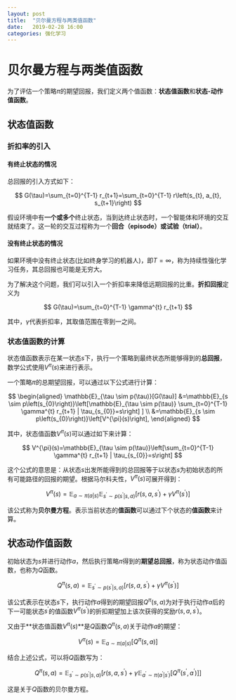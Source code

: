 ```yaml
---
layout: post
title:  "贝尔曼方程与两类值函数"
date:   2019-02-28 16:00
categories: 强化学习
---
```



# 贝尔曼方程与两类值函数

为了评估一个策略$\pi$的期望回报，我们定义两个值函数：**状态值函数**和**状态-动作值函数**。

## 状态值函数

### 折扣率的引入

#### 有终止状态的情况

总回报的引入方式如下：


$$
G(\tau)=\sum_{t=0}^{T-1} r_{t+1}=\sum_{t=0}^{T-1} r\left(s_{t}, a_{t}, s_{t+1}\right)
$$


假设环境中有**一个或多个**终止状态，当到达终止状态时，一个智能体和环境的交互就结束了。这一轮的交互过程称为一个**回合（episode）**或**试验（trial）**。

#### 没有终止状态的情况

如果环境中没有终止状态(比如终身学习的机器人)，即$T=\infty$，称为持续性强化学习任务，其总回报也可能是无穷大。

为了解决这个问题，我们可以引入一个折扣率来降低远期回报的比重。**折扣回报**定义为


$$
G(\tau)=\sum_{t=0}^{T-1} \gamma^{t} r_{t+1}
$$


其中，$\gamma$代表折扣率，其取值范围在零到一之间。

### 状态值函数的计算

状态值函数表示在某一状态$s​$下，执行一个策略到最终状态所能够得到的**总回报**，数学公式使用$V^{\pi}(s)​$来进行表示。

一个策略$\pi$的总期望回报，可以通过以下公式进行计算：


$$
\begin{aligned} \mathbb{E}_{\tau \sim p(\tau)}[G(\tau)] &=\mathbb{E}_{s \sim p\left(s_{0}\right)}\left[\mathbb{E}_{\tau \sim p(\tau)} \sum_{t=0}^{T-1} \gamma^{t} r_{t+1} | \tau_{s_{0}}=s\right] ] \\ &=\mathbb{E}_{s \sim p\left(s_{0}\right)}\left[V^{\pi}(s)\right], \end{aligned}
$$


其中，状态值函数$V^{\pi}(s)$可以通过如下来计算：


$$
V^{\pi}(s)=\mathbb{E}_{\tau \sim p(\tau)}\left[\sum_{t=0}^{T-1} \gamma^{t} r_{t+1} | \tau_{s_{0}}=s\right]
$$


这个公式的意思是：从状态$s$出发所能得到的总回报等于以状态$s$为初始状态的所有可能路径的回报的期望。根据马尔科夫性，$V^{\pi}(s)$可展开得到：


$$
V^{\pi}(s)=\mathbb{E}_{a \sim \pi(a | s)} \mathbb{E}_{s^{\prime} \sim p\left(s^{\prime} | s, a\right)}\left[r\left(s, a, s^{\prime}\right)+\gamma V^{\pi}\left(s^{\prime}\right)\right]
$$


该公式称为**贝尔曼方程**。表示当前状态的**值函数**可以通过下个状态的**值函数**来计算。

## 状态动作值函数

初始状态为$s$并进行动作$a$，然后执行策略$\pi$得到的**期望总回报**，称为状态动作值函数，也称为$Q$函数。


$$
Q^{\pi}(s, a)=\mathbb{E}_{s^{\prime} \sim p\left(s^{\prime} | s, a\right)}\left[r\left(s, a, s^{\prime}\right)+\gamma V^{\pi}\left(s^{\prime}\right)\right]
$$


该公式表示在状态$s$下，执行动作$a$得到的期望回报$Q^{\pi}(s, a)$为对于执行动作$a$后的下一可能状态$s^{\prime}$的值函数$V^{\pi}\left(s^{\prime}\right)$的折扣期望加上该次获得的奖励$r(s,a,s^{\prime})$。

又由于**状态值函数$V^{\pi}\left(s\right)$**是$Q$函数$Q^{\pi}(s, a)$关于动作$a$的期望：


$$
V^{\pi}(s)=\mathbb{E}_{a \sim \pi(a | s)}\left[Q^{\pi}(s, a)\right]
$$


结合上述公式，可以将$Q$函数写为：


$$
Q^{\pi}(s, a)=\mathbb{E}_{s^{\prime} \sim p\left(s^{\prime} | s, a\right)}\left[r\left(s, a, s^{\prime}\right)+\gamma \mathbb{E}_{a^{\prime} \sim \pi\left(a^{\prime} | s^{\prime}\right)}\left[Q^{\pi}\left(s^{\prime}, a^{\prime}\right)\right]\right]
$$


这是关于$Q$函数的贝尔曼方程。

